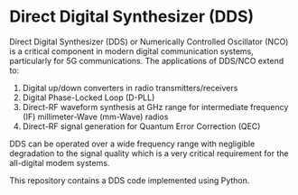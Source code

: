 # Direct Digital Synthesizer (DDS)
Direct Digital Synthesizer (DDS) or Numerically Controlled Oscillator (NCO) is a critical component in modern digital communication systems, particularly for 5G communications. The applications of DDS/NCO extend to:
1. Digital up/down converters in radio transmitters/receivers
2. Digital Phase-Locked Loop (D-PLL)
3. Direct-RF waveform synthesis at GHz range for intermediate frequency (IF) millimeter-Wave (mm-Wave) radios
4.  Direct-RF signal generation for Quantum Error Correction (QEC)

DDS can be operated over a wide frequency range with negligible degradation to the signal quality which is a very critical requirement for the all-digital modem systems.


This repository contains a DDS code implemented using Python.


